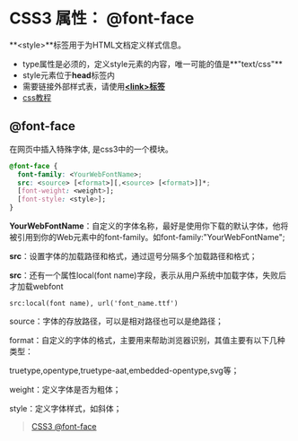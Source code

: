 # CSS3 属性： @font-face

**\<style>**标签用于为HTML文档定义样式信息。

* type属性是必须的，定义style元素的内容，唯一可能的值是**"text/css"**
* style元素位于**head**标签内
* 需要链接外部样式表，请使用[**\<link>标签**](http://www.w3school.com.cn/tags/tag_link.asp)
* [css教程](http://www.w3school.com.cn/css/index.asp)


## @font-face

在网页中插入特殊字体, 是css3中的一个模块。 

``` css
@font-face {
  font-family: <YourWebFontName>;
  src: <source> [<format>][,<source> [<format>]]*;
  [font-weight: <weight>];
  [font-style: <style>];
}
```

**YourWebFontName**：自定义的字体名称，最好是使用你下载的默认字体，他将被引用到你的Web元素中的font-family。如font-family:"YourWebFontName";

**src**：设置字体的加载路径和格式，通过逗号分隔多个加载路径和格式；

**src**：还有一个属性local(font name)字段，表示从用户系统中加载字体，失败后才加载webfont

`src:local(font name), url('font_name.ttf')`

source：字体的存放路径，可以是相对路径也可以是绝路径；

format：自定义的字体的格式，主要用来帮助浏览器识别，其值主要有以下几种类型：

truetype,opentype,truetype-aat,embedded-opentype,svg等；

weight：定义字体是否为粗体；

style：定义字体样式，如斜体；


> [CSS3 @font-face](http://www.jianshu.com/p/0fbfc692f5ff)
